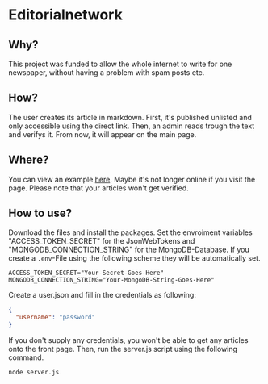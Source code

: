 # Editorialnetwork
## Why?
This project was funded to allow the whole internet to write for one newspaper,
without having a problem with spam posts etc. 
## How?
The user creates its article in markdown. First, it's published unlisted and only
accessible using the direct link. Then, an admin reads trough the text and verifys
it. From now, it will appear on the main page.
## Where?
You can view an example [here](https:rdn.justcoding.tech/). Maybe it's not longer
online if you visit the page. Please note that your articles won't get verified. 
## How to use?
Download the files and install the packages. Set the envroiment variables "ACCESS_TOKEN_SECRET" for the
JsonWebTokens and "MONGODB_CONNECTION_STRING" for the MongoDB-Database. If you create a
`.env`-File using the following scheme they will be automatically set.
```dotenv
ACCESS_TOKEN_SECRET="Your-Secret-Goes-Here"
MONGODB_CONNECTION_STRING="Your-MongoDB-String-Goes-Here"
```
Create a user.json and fill in the credentials as following:
```json
{
  "username": "password"
}
```
If you don't supply any credentials, you won't be able to get any articles onto the
front page. Then, run the server.js script using the following command.
```shell
node server.js
```
